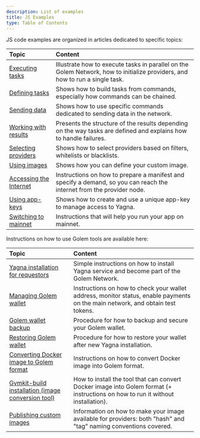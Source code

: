 ```yaml
---
description: List of examples
title: JS Examples
type: Table of Contents
---
```


JS code examples are organized in articles dedicated to specific topics:

| Topic                                                                           | Content                                                                                                                      |
| :------------------------------------------------------------------------------ | :--------------------------------------------------------------------------------------------------------------------------- |
| [Executing tasks](/docs/creators/javascript/examples/executing-tasks)           | Illustrate how to execute tasks in parallel on the Golem Network, how to initialize providers, and how to run a single task. |
| [Defining tasks](/docs/creators/javascript/examples/composing-tasks)            | Shows how to build tasks from commands, especially how commands can be chained.                                              |
| [Sending data](/docs/creators/javascript/examples/transferring-data)            | Shows how to use specific commands dedicated to sending data in the network.                                                 |
| [Working with results](/docs/creators/javascript/examples/working-with-results) | Presents the structure of the results depending on the way tasks are defined and explains how to handle failures.            |
| [Selecting providers](/docs/creators/javascript/examples/selecting-providers)   | Shows how to select providers based on filters, whitelists or blacklists.                                                    |
| [Using images](/docs/creators/javascript/examples/working-with-images)          | Shows how you can define your custom image.                                                                                  |
| [Accessing the Internet](/docs/creators/javascript/examples/accessing-internet) | Instructions on how to prepare a manifest and specify a demand, so you can reach the internet from the provider node.        |
| [Using app-keys](/docs/creators/javascript/examples/using-app-keys)             | Shows how to create and use a unique app-key to manage access to Yagna.                                                      |
| [Switching to mainnet](/docs/creators/javascript/examples/switching-to-mainnet) | Instructions that will help you run your app on mainnet.                                                                     |

Instructions on how to use Golem tools are available here:

| Topic                                                                                                                       | Content                                                                                                                         |
| :-------------------------------------------------------------------------------------------------------------------------- | :------------------------------------------------------------------------------------------------------------------------------ |
| [Yagna installation for requestors](/docs/creators/javascript/examples/tools/yagna-installation-for-requestors)             | Simple instructions on how to install Yagna service and become part of the Golem Network.                                       |
| [Managing Golem wallet](/docs/creators/javascript/examples/tools/managing-golem-wallet)                                     | Instructions on how to check your wallet address, monitor status, enable payments on the main network, and obtain test tokens.  |
| [Golem wallet backup](/docs/creators/javascript/examples/tools/golem-wallet-backup)                                         | Procedure for how to backup and secure your Golem wallet.                                                                       |
| [Restoring Golem wallet](/docs/creators/javascript/examples/tools/restoring-golem-wallet)                                   | Procedure for how to restore your wallet after new Yagna installation.                                                          |
| [Converting Docker image to Golem format](/docs/creators/javascript/examples/tools/converting-docker-image-to-golem-format) | Instructions on how to convert Docker image into Golem format.                                                                  |
| [Gvmkit-build installation (image conversion tool)](/docs/creators/javascript/examples/tools/gvmkit-build-installation)     | How to install the tool that can convert Docker image into Golem format (+ instructions on how to run it without installation). |
| [Publishing custom images](/docs/creators/javascript/examples/tools/publishing-custom-images)                               | Information on how to make your image available for providers: both "hash" and "tag" naming conventions covered.                |
